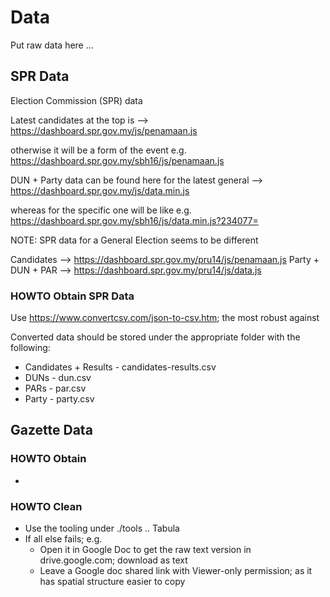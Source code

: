 # Data

Put raw data here ...

## SPR Data

Election Commission (SPR) data 

Latest candidates at the top is --> https://dashboard.spr.gov.my/js/penamaan.js

otherwise it will be a form of the event e.g.  https://dashboard.spr.gov.my/sbh16/js/penamaan.js

DUN + Party data can be found here for the latest general --> https://dashboard.spr.gov.my/js/data.min.js

whereas for the specific one will be like e.g. https://dashboard.spr.gov.my/sbh16/js/data.min.js?234077=

NOTE: SPR data for a General Election seems to be different

Candidates --> https://dashboard.spr.gov.my/pru14/js/penamaan.js
Party + DUN + PAR --> https://dashboard.spr.gov.my/pru14/js/data.js

### HOWTO Obtain SPR Data

Use https://www.convertcsv.com/json-to-csv.htm; the most robust against

Converted data should be stored under the appropriate folder with the following:
- Candidates + Results - candidates-results.csv
- DUNs - dun.csv
- PARs - par.csv
- Party - party.csv


## Gazette Data

### HOWTO Obtain

- 
### HOWTO Clean

- Use the tooling under ./tools .. Tabula
- If all else fails; e.g.
  - Open it in Google Doc to get the raw text version in drive.google.com; download as text
  - Leave a Google doc shared link with Viewer-only permission; as it has spatial structure easier to copy
